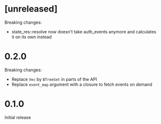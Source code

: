 # [unreleased]

Breaking changes:

* state_res::resolve now doesn't take auth_events anymore and calculates it on its own instead

# 0.2.0

Breaking changes:

* Replace `Vec` by `BTreeSet` in parts of the API
* Replace `event_map` argument with a closure to fetch events on demand

# 0.1.0

Initial release
